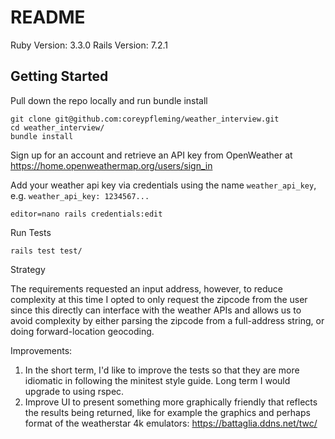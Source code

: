 # README

Ruby Version: 3.3.0
Rails Version: 7.2.1

## Getting Started

Pull down the repo locally and run bundle install 

````
git clone git@github.com:coreypfleming/weather_interview.git
cd weather_interview/ 
bundle install
````

Sign up for an account and retrieve an API key from OpenWeather at https://home.openweathermap.org/users/sign_in


Add your weather api key via credentials using the name  `weather_api_key`, e.g. `weather_api_key: 1234567...`

````
editor=nano rails credentials:edit
````

Run Tests
```
rails test test/
```

Strategy

The requirements requested an input address, however, to reduce complexity at this time I opted to only request the zipcode from the user since this directly can interface with the weather APIs and allows us to avoid complexity by either parsing the zipcode from a full-address string, or doing forward-location geocoding. 


Improvements:
1. In the short term, I'd like to improve the tests so that they are more idiomatic in following the minitest style guide. Long term I would upgrade to using rspec.
2. Improve UI to present something more graphically friendly that reflects the results being returned, like for example the graphics and perhaps format of the weatherstar 4k emulators: https://battaglia.ddns.net/twc/

